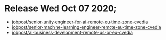 
# Release Wed Oct 07 2020;
- [jobpost/senior-unity-engineer-for-ai-remote-eu-time-zone-cvedia](https://github.com/crocoder-dev/monorepo/pull/47)
- [jobpost/senior-machine-learning-engineer-remote-eu-time-zone-cvedia](https://github.com/crocoder-dev/monorepo/pull/48)
- [jobpost/ai-business-development-remote-us-or-eu-cvedia](https://github.com/crocoder-dev/monorepo/pull/49)
    
